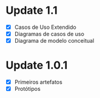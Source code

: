# Update 1.1
- [x] Casos de Uso Extendido
- [x] Diagramas de casos de uso
- [x] Diagrama de modelo conceitual

# Update 1.0.1
- [x] Primeiros artefatos
- [x] Protótipos